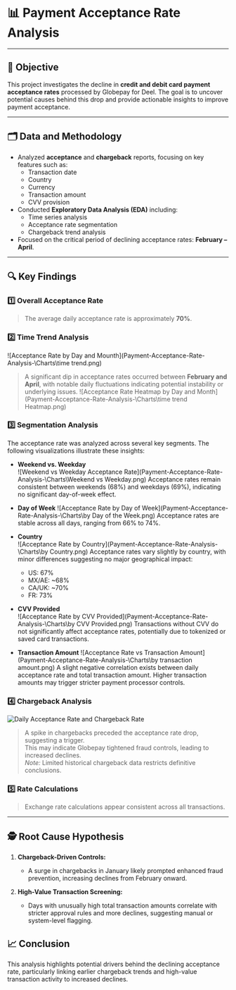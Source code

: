# 📊 Payment Acceptance Rate Analysis

---

## 🎯 Objective  
This project investigates the decline in **credit and debit card payment acceptance rates** processed by Globepay for Deel. The goal is to uncover potential causes behind this drop and provide actionable insights to improve payment acceptance.

---

## 🗂️ Data and Methodology  
- Analyzed **acceptance** and **chargeback** reports, focusing on key features such as:  
  - Transaction date  
  - Country  
  - Currency  
  - Transaction amount  
  - CVV provision  
- Conducted **Exploratory Data Analysis (EDA)** including:  
  - Time series analysis  
  - Acceptance rate segmentation  
  - Chargeback trend analysis  
- Focused on the critical period of declining acceptance rates: **February – April**.

---

## 🔍 Key Findings  

### 1️⃣ Overall Acceptance Rate  
> The average daily acceptance rate is approximately **70%**.

### 2️⃣ Time Trend Analysis  

![Acceptance Rate by Day and Mounth](Payment-Acceptance-Rate-Analysis-\Charts\time trend.png)
> A significant dip in acceptance rates occurred between **February and April**, with notable daily fluctuations indicating potential instability or underlying issues.
![Acceptance Rate Heatmap by Day and Month](Payment-Acceptance-Rate-Analysis-\Charts\time trend Heatmap.png)

### 3️⃣ Segmentation Analysis  

The acceptance rate was analyzed across several key segments. The following visualizations illustrate these insights:

- **Weekend vs. Weekday**  
 ![Weekend vs Weekday Acceptance Rate](Payment-Acceptance-Rate-Analysis-\Charts\Weekend vs Weekday.png)
  Acceptance rates remain consistent between weekends (68%) and weekdays (69%), indicating no significant day-of-week effect.  

- **Day of Week** 
 ![Acceptance Rate by Day of Week](Payment-Acceptance-Rate-Analysis-\Charts\by Day of the Week.png) 
  Acceptance rates are stable across all days, ranging from 66% to 74%.  

- **Country**  
  ![Acceptance Rate by Country](Payment-Acceptance-Rate-Analysis-\Charts\by Country.png)
  Acceptance rates vary slightly by country, with minor differences suggesting no major geographical impact:  
  - US: 67%  
  - MX/AE: ~68%  
  - CA/UK: ~70%  
  - FR: 73%  

- **CVV Provided**  
  ![Acceptance Rate by CVV Provided](Payment-Acceptance-Rate-Analysis-\Charts\by CVV Provided.png)
  Transactions without CVV do not significantly affect acceptance rates, potentially due to tokenized or saved card transactions.  

- **Transaction Amount** 
  ![Acceptance Rate vs Transaction Amount](Payment-Acceptance-Rate-Analysis-\Charts\by  transaction amount.png) 
  A slight negative correlation exists between daily acceptance rate and total transaction amount. Higher transaction amounts may trigger stricter payment processor controls.  

### 4️⃣ Chargeback Analysis  
  ![Daily Acceptance Rate and Chargeback Rate](Payment-Acceptance-Rate-Analysis-\Charts\Chargeback.png) 
> A spike in chargebacks preceded the acceptance rate drop, suggesting a trigger.  
> This may indicate Globepay tightened fraud controls, leading to increased declines.  
> *Note:* Limited historical chargeback data restricts definitive conclusions.

### 5️⃣ Rate Calculations  
> Exchange rate calculations appear consistent across all transactions.

---

## 🕵️ Root Cause Hypothesis  

1. **Chargeback-Driven Controls:**  
   - A surge in chargebacks in January likely prompted enhanced fraud prevention, increasing declines from February onward.

2. **High-Value Transaction Screening:**  
   - Days with unusually high total transaction amounts correlate with stricter approval rules and more declines, suggesting manual or system-level flagging.


## 📈 Conclusion  
This analysis highlights potential drivers behind the declining acceptance rate, particularly linking earlier chargeback trends and high-value transaction activity to increased declines.  

